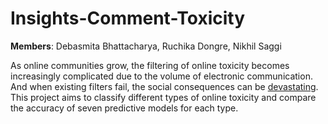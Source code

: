# Insights-Comment-Toxicity

**Members**: Debasmita Bhattacharya, Ruchika Dongre, Nikhil Saggi

As online communities grow, the filtering of online toxicity becomes increasingly complicated due to the volume of electronic communication. And when existing filters fail, the social consequences can be [devastating](http://time.com/5197039/un-facebook-myanmar-rohingya-violence/). This project aims to classify different types of online toxicity and compare the accuracy of seven predictive models for each type.
